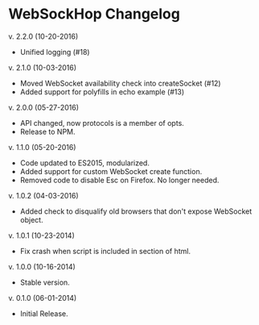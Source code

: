 WebSockHop Changelog
====================

v. 2.2.0 (10-20-2016)

  * Unified logging (#18)

v. 2.1.0 (10-03-2016)

  * Moved WebSocket availability check into createSocket (#12)
  * Added support for polyfills in echo example (#13)

v. 2.0.0 (05-27-2016)

  * API changed, now protocols is a member of opts.
  * Release to NPM.

v. 1.1.0 (05-20-2016)

  * Code updated to ES2015, modularized.
  * Added support for custom WebSocket create function.
  * Removed code to disable Esc on Firefox. No longer needed.

v. 1.0.2 (04-03-2016)

  * Added check to disqualify old browsers that don't expose WebSocket object.

v. 1.0.1 (10-23-2014)

  * Fix crash when script is included in <head> section of html.

v. 1.0.0 (10-16-2014)

  * Stable version.

v. 0.1.0 (06-01-2014)

  * Initial Release.
